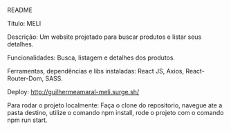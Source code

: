 README

Título: MELI

Descrição: Um website projetado para buscar produtos e listar seus detalhes.

Funcionalidades: Busca, listagem e detalhes dos produtos. 

Ferramentas, dependências e libs instaladas: React JS, Axios, React-Router-Dom, SASS.

Deploy: http://guilhermeamaral-meli.surge.sh/

Para rodar o projeto localmente: Faça o clone do repositorio, navegue ate a pasta destino, utilize o comando npm install, rode o projeto com o comando npm run start.
 
